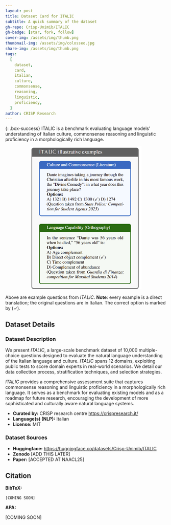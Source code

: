 ```yaml
---
layout: post
title: Dataset Card for ITALIC
subtitle: A quick summary of the dataset
gh-repo: Crisp-Unimib/ITALIC
gh-badge: [star, fork, follow]
cover-img: /assets/img/thumb.png
thumbnail-img: /assets/img/colosseo.jpg
share-img: /assets/img/thumb.png
tags:
  [
    dataset,
    card,
    italian,
    culture,
    commonsense,
    reasoning,
    linguistic,
    proficiency,
  ]
author: CRISP Research
---
```


{: .box-success}
ITALIC is a benchmark evaluating language models' understanding of Italian culture, commonsense reasoning and linguistic proficiency in a morphologically rich language.

<!-- Provide a quick summary of the dataset. -->
<center><img src="./assets/img/examples.png" width="350" /></center>

Above are example questions from _ITALIC_. **Note**: every example is a direct translation; the original questions
are in Italian. The correct option is marked by (✓).

## Dataset Details

### Dataset Description

<!-- Provide a longer summary of what this dataset is. -->

We present _ITALIC_, a large-scale benchmark dataset of 10,000 multiple-choice questions designed to evaluate the natural language understanding of the Italian language and culture.
_ITALIC_ spans 12 domains, exploiting public tests to score domain experts in real-world scenarios.
We detail our data collection process, stratification techniques, and selection strategies.

_ITALIC_ provides a comprehensive assessment suite that captures commonsense reasoning and linguistic proficiency in a morphologically rich language.
It serves as a benchmark for evaluating existing models and as a roadmap for future research, encouraging the development of more sophisticated and culturally aware natural language systems.

- **Curated by:** CRISP research centre https://crispresearch.it/
- **Language(s) (NLP):** Italian
- **License:** MIT

### Dataset Sources

<!-- Provide the basic links for the dataset. -->

- **Huggingface:** https://huggingface.co/datasets/Crisp-Unimib/ITALIC
- **Zenodo** [ADD THIS LATER]
- **Paper:** [ACCEPTED AT NAACL25]

## Citation

<!-- If there is a paper or blog post introducing the dataset, the APA and Bibtex information for that should go in this section. -->

**BibTeX:**

```
[COMING SOON]
```

**APA:**

[COMING SOON]
